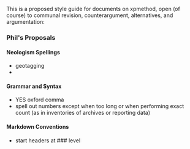 ---
---

This is a proposed style guide for documents on xpmethod, open (of course) to
communal revision, counterargument, alternatives, and argumentation:

### Phil's Proposals

#### Neologism Spellings

- geotagging
-  

#### Grammar and Syntax

- YES oxford comma
- spell out numbers except when too long or when performing exact count (as in inventories of archives or reporting data)

#### Markdown Conventions

- start headers at \#\#\# level
